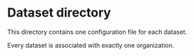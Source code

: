 # Dataset directory

This directory contains one configuration file for each dataset.

Every dataset is associated with exactly one organization.

